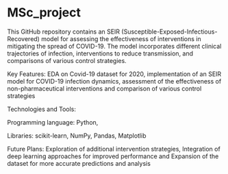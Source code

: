 # MSc_project
This GitHub repository contains an SEIR (Susceptible-Exposed-Infectious-Recovered) model for assessing the effectiveness of interventions in mitigating the spread of COVID-19. The model incorporates different clinical trajectories of infection, interventions to reduce transmission, and comparisons of various control strategies.

Key Features:
EDA on Covid-19 dataset for 2020, implementation of an SEIR model for COVID-19 infection dynamics, assessment of the effectiveness of non-pharmaceutical interventions and comparison of various control strategies

Technologies and Tools:

Programming language: Python, 

Libraries: scikit-learn, NumPy, Pandas, Matplotlib

Future Plans:
Exploration of additional intervention strategies, Integration of deep learning approaches for improved performance and Expansion of the dataset for more accurate predictions and analysis
